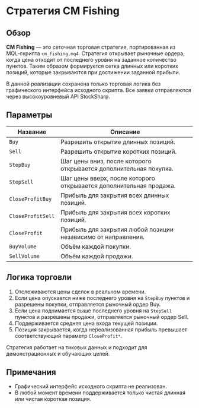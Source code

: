 # Стратегия CM Fishing

## Обзор

**CM Fishing** — это сеточная торговая стратегия, портированная из MQL‑скрипта `cm_fishing.mq4`. Стратегия открывает рыночные ордера, когда цена отходит от последнего уровня на заданное количество пунктов. Таким образом формируется сетка длинных или коротких позиций, которые закрываются при достижении заданной прибыли.

В данной реализации сохранена только торговая логика без графического интерфейса исходного скрипта. Все заявки отправляются через высокоуровневый API StockSharp.

## Параметры

| Название | Описание |
|----------|----------|
| `Buy` | Разрешить открытие длинных позиций. |
| `Sell` | Разрешить открытие коротких позиций. |
| `StepBuy` | Шаг цены вниз, после которого открывается дополнительная покупка. |
| `StepSell` | Шаг цены вверх, после которого открывается дополнительная продажа. |
| `CloseProfitBuy` | Прибыль для закрытия всех длинных позиций. |
| `CloseProfitSell` | Прибыль для закрытия всех коротких позиций. |
| `CloseProfit` | Прибыль для закрытия любой позиции независимо от направления. |
| `BuyVolume` | Объём каждой покупки. |
| `SellVolume` | Объём каждой продажи. |

## Логика торговли

1. Отслеживаются цены сделок в реальном времени.
2. Если цена опускается ниже последнего уровня на `StepBuy` пунктов и разрешены покупки, отправляется рыночный ордер Buy.
3. Если цена поднимается выше последнего уровня на `StepSell` пунктов и разрешены продажи, отправляется рыночный ордер Sell.
4. Поддерживается средняя цена входа текущей позиции.
5. Позиция закрывается, когда нереализованная прибыль превышает соответствующий параметр `CloseProfit*`.

Стратегия работает на тиковых данных и подходит для демонстрационных и обучающих целей.

## Примечания

- Графический интерфейс исходного скрипта не реализован.
- В любой момент времени поддерживается только чистая длинная или чистая короткая позиция.

